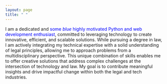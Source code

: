 ```yaml
---
layout: page
title: " "
---
```


I am a dedicated and <span style="color:blue">some *blue* highly motivated Python and web development enthusiast</span>, committed to leveraging technology to create innovative, efficient, and scalable solutions. While pursuing a degree in law, I am actively integrating my technical expertise with a solid understanding of legal principles, allowing me to approach problems from a multidisciplinary perspective. This unique combination of skills enables me to offer creative solutions that address complex challenges at the intersection of technology and law. My goal is to contribute meaningful insights and drive impactful change within both the legal and tech industries.






